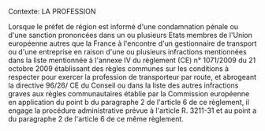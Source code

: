 Contexte: LA PROFESSION

Lorsque le préfet de région est informé d'une condamnation pénale ou d'une sanction prononcées dans un ou plusieurs Etats membres de l'Union européenne autres que la France à l'encontre d'un gestionnaire de transport ou d'une entreprise en raison d'une ou plusieurs infractions mentionnées dans la liste mentionnée à l'annexe IV du règlement (CE) n° 1071/2009 du 21 octobre 2009 établissant des règles communes sur les conditions à respecter pour exercer la profession de transporteur par route, et abrogeant la directive 96/26/ CE du Conseil ou dans la liste des autres infractions graves aux règles communautaires établie par la Commission européenne en application du point b du paragraphe 2 de l'article 6 de ce règlement, il engage la procédure administrative prévue à l'article R. 3211-31 et au point a du paragraphe 2 de l'article 6 de ce même règlement.